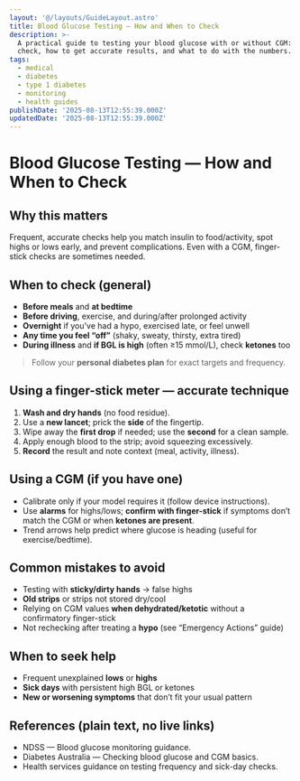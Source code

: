 ```yaml
---
layout: '@/layouts/GuideLayout.astro'
title: Blood Glucose Testing — How and When to Check
description: >-
  A practical guide to testing your blood glucose with or without CGM: when to
  check, how to get accurate results, and what to do with the numbers.
tags:
  - medical
  - diabetes
  - type 1 diabetes
  - monitoring
  - health guides
publishDate: '2025-08-13T12:55:39.000Z'
updatedDate: '2025-08-13T12:55:39.000Z'
---
```


# Blood Glucose Testing — How and When to Check

## Why this matters
Frequent, accurate checks help you match insulin to food/activity, spot highs or lows early, and prevent complications. Even with a CGM, finger-stick checks are sometimes needed.

## When to check (general)
- **Before meals** and **at bedtime**  
- **Before driving**, exercise, and during/after prolonged activity  
- **Overnight** if you’ve had a hypo, exercised late, or feel unwell  
- **Any time you feel “off”** (shaky, sweaty, thirsty, extra tired)  
- **During illness** and **if BGL is high** (often ≥15 mmol/L), check **ketones** too

> Follow your **personal diabetes plan** for exact targets and frequency.

## Using a finger-stick meter — accurate technique
1. **Wash and dry hands** (no food residue).  
2. Use a **new lancet**; prick the **side** of the fingertip.  
3. Wipe away the **first drop** if needed; use the **second** for a clean sample.  
4. Apply enough blood to the strip; avoid squeezing excessively.  
5. **Record** the result and note context (meal, activity, illness).

## Using a CGM (if you have one)
- Calibrate only if your model requires it (follow device instructions).  
- Use **alarms** for highs/lows; **confirm with finger-stick** if symptoms don’t match the CGM or when **ketones are present**.  
- Trend arrows help predict where glucose is heading (useful for exercise/bedtime).

## Common mistakes to avoid
- Testing with **sticky/dirty hands** → false highs  
- **Old strips** or strips not stored dry/cool  
- Relying on CGM values **when dehydrated/ketotic** without a confirmatory finger-stick  
- Not rechecking after treating a **hypo** (see “Emergency Actions” guide)

## When to seek help
- Frequent unexplained **lows** or **highs**  
- **Sick days** with persistent high BGL or ketones  
- **New or worsening symptoms** that don’t fit your usual pattern

## References (plain text, no live links)
- NDSS — Blood glucose monitoring guidance.  
- Diabetes Australia — Checking blood glucose and CGM basics.  
- Health services guidance on testing frequency and sick-day checks.
